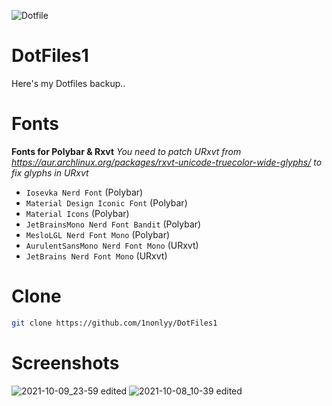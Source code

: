 ![Dotfile](https://user-images.githubusercontent.com/88080186/136683691-387b4688-8cc1-4cc7-9428-296bae1d73c7.png)

# DotFiles1

Here's my Dotfiles backup..

# Fonts
<b>Fonts for Polybar & Rxvt</b>
*You need to patch URxvt from https://aur.archlinux.org/packages/rxvt-unicode-truecolor-wide-glyphs/
to fix glyphs in URxvt*
 * `Iosevka Nerd Font` (Polybar)
 * `Material Design Iconic Font` (Polybar)
 * `Material Icons` (Polybar)
 * `JetBrainsMono Nerd Font Bandit` (Polybar)
 * `MesloLGL Nerd Font Mono` (Polybar)
 * `AurulentSansMono Nerd Font Mono` (URxvt)
 * `JetBrains Nerd Font Mono` (URxvt)

# Clone
``` sh
git clone https://github.com/1nonlyy/DotFiles1

```

# Screenshots
![2021-10-09_23-59 edited](https://user-images.githubusercontent.com/88080186/136665775-8f06ff99-906d-487a-b96e-7ce26c93855d.png)
![2021-10-08_10-39 edited](https://user-images.githubusercontent.com/88080186/136665777-dbe4cd94-85dc-4312-9809-d96e75ef2226.png)









 
